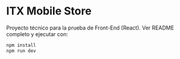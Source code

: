 # ITX Mobile Store

Proyecto técnico para la prueba de Front-End (React). Ver README completo y ejecutar con:

```bash
npm install
npm run dev
```